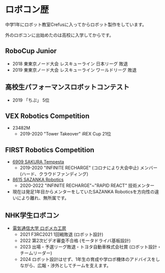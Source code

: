 # ロボコン歴

中学1年にロボット教室Crefusに入ってからロボット製作をしています。

外のロボコンに出始めたのは高校に入学してからです。

## RoboCup Junior
- 2018 東東京ノード大会 レスキューライン 日本リーグ 敗退
- 2019 東東京ノード大会 レスキューライン ワールドリーグ 敗退

## 高校生パフォーマンスロボットコンテスト
- 2019 「ちぷ」 5位

## VEX Robotics Competition
- 23482M
    - 2019-2020 \"Tower Takeover\" iREX Cup 21位

## FIRST Robotics Competition
- [6909 SAKURA Tempesta](https://sakura-tempesta.org/)
    - 2019-2020 \"INFINITE RECHARGE\" (コロナにより大会中止) メンバー(ハード、クラウドファンディング)
- [8615 SAZANKA Robotics](https://sazankarobotics.com/)
    - 2020-2022 \"INFINITE RECHARGE\"~\"RAPID REACT\" 技術メンター
- 現在は発足1年目からメンターをしていたSAZANKA Roboticsを方向性の違いにより離れ、無所属です。

## NHK学生ロボコン
- [電気通信大学 ロボメカ工房](https://sites.google.com/view/uec-rmf/home/butai/nhk-team)
    - 2021 F3RC2021 1回戦敗退 (ロボット設計)
    - 2022 第2次ビデオ審査不合格 (モータドライバ基板設計)
    - 2023 出場・予選リーグ敗退・トヨタ自動車株式会社賞 (ロボット設計・チームリーダー)
    - 2024 ロボット設計はせず、1年生の育成や学ロボ機体のアドバイスをしながら、広報・渉外としてチームを支えます。

